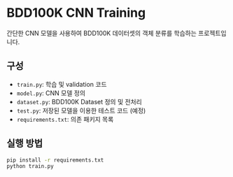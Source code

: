 # BDD100K CNN Training

간단한 CNN 모델을 사용하여 BDD100K 데이터셋의 객체 분류를 학습하는 프로젝트입니다.

## 구성
- `train.py`: 학습 및 validation 코드
- `model.py`: CNN 모델 정의
- `dataset.py`: BDD100K Dataset 정의 및 전처리
- `test.py`: 저장된 모델을 이용한 테스트 코드 (예정)
- `requirements.txt`: 의존 패키지 목록

## 실행 방법

```bash
pip install -r requirements.txt
python train.py